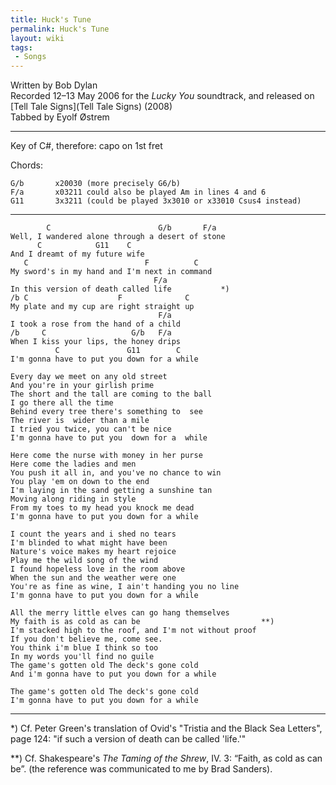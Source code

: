 ```yaml
---
title: Huck's Tune
permalink: Huck's Tune
layout: wiki
tags:
 - Songs
---
```


Written by Bob Dylan  
Recorded 12–13 May 2006 for the *Lucky You* soundtrack, and released on
[Tell Tale Signs](Tell Tale Signs) (2008)  
Tabbed by Eyolf Østrem

* * * * *

Key of C\#, therefore: capo on 1st fret

Chords:

    G/b       x20030 (more precisely G6/b)
    F/a       x03211 could also be played Am in lines 4 and 6
    G11       3x3211 (could be played 3x3010 or x33010 Csus4 instead)

* * * * *

            C                        G/b       F/a
    Well, I wandered alone through a desert of stone
          C            G11    C
    And I dreamt of my future wife
       C                          F          C
    My sword's in my hand and I'm next in command
                                    F/a
    In this version of death called life           *)
    /b C                    F              C
    My plate and my cup are right straight up
                                     F/a
    I took a rose from the hand of a child
    /b     C                   G/b   F/a
    When I kiss your lips, the honey drips
              C               G11        C
    I'm gonna have to put you down for a while

    Every day we meet on any old street
    And you're in your girlish prime
    The short and the tall are coming to the ball
    I go there all the time
    Behind every tree there's something to  see
    The river is  wider than a mile
    I tried you twice, you can't be nice
    I'm gonna have to put you  down for a  while

    Here come the nurse with money in her purse
    Here come the ladies and men
    You push it all in, and you've no chance to win
    You play 'em on down to the end
    I'm laying in the sand getting a sunshine tan
    Moving along riding in style
    From my toes to my head you knock me dead
    I'm gonna have to put you down for a while

    I count the years and i shed no tears
    I'm blinded to what might have been
    Nature's voice makes my heart rejoice
    Play me the wild song of the wind
    I found hopeless love in the room above
    When the sun and the weather were one
    You're as fine as wine, I ain't handing you no line
    I'm gonna have to put you down for a while

    All the merry little elves can go hang themselves
    My faith is as cold as can be                           **)
    I'm stacked high to the roof, and I'm not without proof
    If you don't believe me, come see.
    You think i'm blue I think so too
    In my words you'll find no guile
    The game's gotten old The deck's gone cold
    And i'm gonna have to put you down for a while

    The game's gotten old The deck's gone cold
    I'm gonna have to put you down for a while

* * * * *

\*) Cf. Peter Green's translation of Ovid's "Tristia and the Black Sea
Letters", page 124: "if such a version of death can be called 'life.'"

\*\*) Cf. Shakespeare's *The Taming of the Shrew*, IV. 3: “Faith, as
cold as can be”. (the reference was communicated to me by Brad Sanders).
